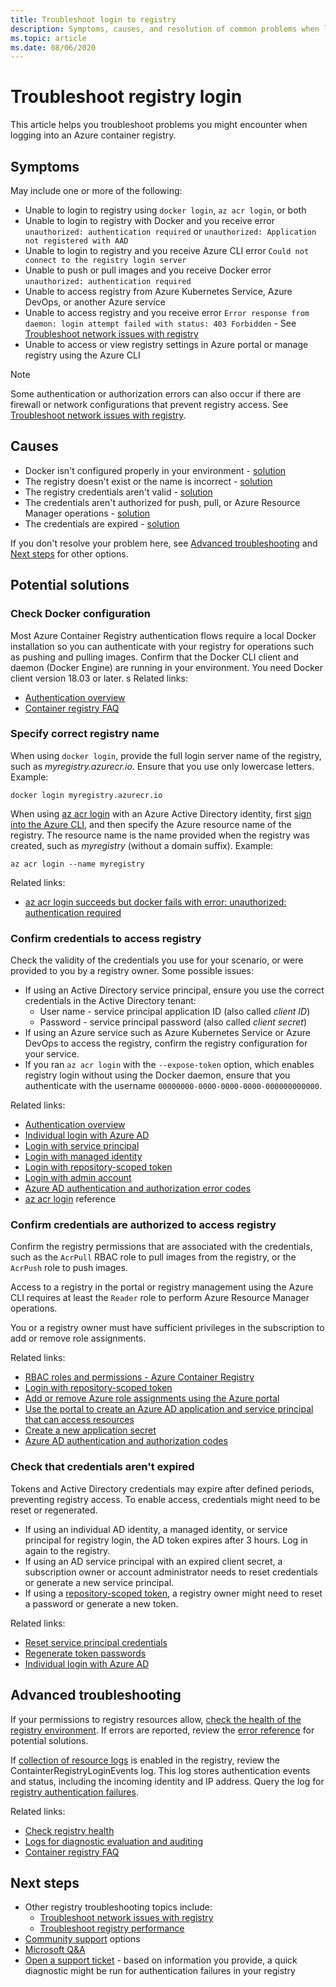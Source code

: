 ```yaml
---
title: Troubleshoot login to registry
description: Symptoms, causes, and resolution of common problems when logging into an Azure container registry
ms.topic: article
ms.date: 08/06/2020
---
```


# Troubleshoot registry login

This article helps you troubleshoot problems you might encounter when logging into an Azure container registry. 

## Symptoms

May include one or more of the following:

* Unable to login to registry using `docker login`, `az acr login`, or both
* Unable to login to registry with Docker and you receive error `unauthorized: authentication required` or `unauthorized: Application not registered with AAD`
* Unable to login to registry and you receive Azure CLI error `Could not connect to the registry login server`
* Unable to push or pull images and you receive Docker error `unauthorized: authentication required`
* Unable to access registry from Azure Kubernetes Service, Azure DevOps, or another Azure service
* Unable to access registry and you receive error `Error response from daemon: login attempt failed with status: 403 Forbidden` - See [Troubleshoot network issues with registry](container-registry-troubleshoot-access.md)
* Unable to access or view registry settings in Azure portal or manage registry using the Azure CLI

> [!NOTE]
> Some authentication or authorization errors can also occur if there are firewall or network configurations that prevent registry access. See [Troubleshoot network issues with registry](container-registry-troubleshoot-access.md).

## Causes

* Docker isn't configured properly in your environment - [solution](#check-docker-configuration)
* The registry doesn't exist or the name is incorrect - [solution](#specify-correct-registry-name)
* The registry credentials aren't valid - [solution](#confirm-credentials-to-access-registry)
* The credentials aren't authorized for push, pull, or Azure Resource Manager operations - [solution](#confirm-credentials-are-authorized-to-access-registry)
* The credentials are expired - [solution](#check-that-credentials-arent-expired)

If you don't resolve your problem here, see [Advanced troubleshooting](#advanced-troubleshooting) and [Next steps](#next-steps) for other options.

## Potential solutions

### Check Docker configuration

Most Azure Container Registry authentication flows require a local Docker installation so you can authenticate with your registry for operations such as pushing and pulling images. Confirm that the Docker CLI client and daemon (Docker Engine) are running in your environment. You need Docker client version 18.03 or later. 
s
Related links:

* [Authentication overview](container-registry-authentication.md#authentication-options)
* [Container registry FAQ](container-registry-faq.md)

### Specify correct registry name

When using `docker login`, provide the full login server name of the registry, such as *myregistry.azurecr.io*. Ensure that you use only lowercase letters. Example:

```console
docker login myregistry.azurecr.io
```

When using [az acr login](/cli/azure/acr#az-acr-login) with an Azure Active Directory identity, first [sign into the Azure CLI](/cli/azure/authenticate-azure-cli), and then specify the Azure resource name of the registry. The resource name is the name provided when the registry was created, such as *myregistry* (without a domain suffix). Example:

```azurecli
az acr login --name myregistry
```

Related links:

* [az acr login succeeds but docker fails with error: unauthorized: authentication required](container-registry-faq.md#az-acr-login-succeeds-but-docker-fails-with-error-unauthorized-authentication-required )

### Confirm credentials to access registry

Check the validity of the credentials you use for your scenario, or were provided to you by a registry owner. Some possible issues:

* If using an Active Directory service principal, ensure you use the correct credentials in the Active Directory tenant:
  * User name - service principal application ID (also called *client ID*)
  * Password - service principal password (also called *client secret*)
* If using an Azure service such as Azure Kubernetes Service or Azure DevOps to access the registry, confirm the registry configuration for your service.
* If you ran `az acr login` with the `--expose-token` option, which enables registry login without using the Docker daemon, ensure that you authenticate with the username `00000000-0000-0000-0000-000000000000`.

Related links:

* [Authentication overview](container-registry-authentication.md#authentication-options)
* [Individual login with Azure AD](container-registry-authentication.md#individual-login-with-azure-ad)
* [Login with service principal](container-registry-auth-service-principal.md)
* [Login with managed identity](container-registry-authentication-managed-identity.md)
* [Login with repository-scoped token](container-registry-repository-scoped-permissions.md)
* [Login with admin account](container-registry-authentication.md#admin-account)
* [Azure AD authentication and authorization error codes](../active-directory/develop/reference-aadsts-error-codes.md)
* [az acr login](/cli/azure/acr#az-acr-login) reference

### Confirm credentials are authorized to access registry

Confirm the registry permissions that are associated with the credentials, such as the `AcrPull` RBAC role to pull images from the registry, or the `AcrPush` role to push images. 

Access to a registry in the portal or registry management using the Azure CLI requires at least the `Reader` role to perform Azure Resource Manager operations.

You or a registry owner must have sufficient privileges in the subscription to add or remove role assignments.

Related links:

* [RBAC roles and permissions - Azure Container Registry](container-registry-roles.md)
* [Login with repository-scoped token](container-registry-repository-scoped-permissions.md)
* [Add or remove Azure role assignments using the Azure portal](../role-based-access-control/role-assignments-portal.md)
* [Use the portal to create an Azure AD application and service principal that can access resources](../active-directory/develop/howto-create-service-principal-portal.md)
* [Create a new application secret](../active-directory/develop/howto-create-service-principal-portal.md#create-a-new-application-secret)
* [Azure AD authentication and authorization codes](../active-directory/develop/reference-aadsts-error-codes.md)

### Check that credentials aren't expired

Tokens and Active Directory credentials may expire after defined periods, preventing registry access. To enable access, credentials might need to be reset or regenerated.

* If using an individual AD identity, a managed identity, or service principal for registry login, the AD token expires after 3 hours. Log in again to the registry.  
* If using an AD service principal with an expired client secret, a subscription owner or account administrator needs to reset credentials or generate a new service principal.
* If using a [repository-scoped token](container-registry-repository-scoped-permissions.md), a registry owner might need to reset a password or generate a new token.

Related links:

* [Reset service principal credentials](/cli/azure/ad/sp/credential#az-ad-sp-credential-reset)
* [Regenerate token passwords](container-registry-repository-scoped-permissions.md#regenerate-token-passwords)
* [Individual login with Azure AD](container-registry-authentication.md#individual-login-with-azure-ad)

## Advanced troubleshooting

If your permissions to registry resources allow, [check the health of the registry environment](container-registry-check-health.md). If errors are reported, review the [error reference](container-registry-health-error-reference.md) for potential solutions.

If [collection of resource logs](container-registry-diagnostics-audit-logs.md) is enabled in the registry, review the ContainterRegistryLoginEvents log. This log stores authentication events and status, including the incoming identity and IP address. Query the log for [registry authentication failures](container-registry-diagnostics-audit-logs.md#registry-authentication-failures). 

Related links:

* [Check registry health](container-registry-check-health.md)
* [Logs for diagnostic evaluation and auditing](container-registry-diagnostics-audit-logs.md)
* [Container registry FAQ](container-registry-faq.md)

## Next steps

* Other registry troubleshooting topics include:
  * [Troubleshoot network issues with registry](container-registry-troubleshoot-access.md)
  * [Troubleshoot registry performance](container-registry-troubleshoot-performance.md)
* [Community support](https://azure.microsoft.com/support/community/) options
* [Microsoft Q&A](https://docs.microsoft.com/answers/products/)
* [Open a support ticket](https://azure.microsoft.com/support/create-ticket/) - based on information you provide, a quick diagnostic might be run for authentication failures in your registry


